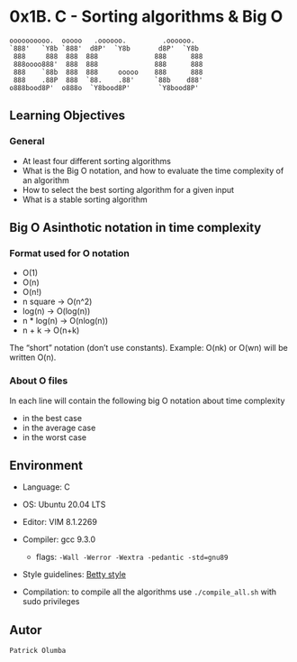 # 0x1B. C - Sorting algorithms & Big O

```
oooooooooo.  ooooo   .oooooo.         .oooooo.
`888'   `Y8b `888'  d8P'  `Y8b       d8P'  `Y8b
 888     888  888  888              888      888
 888oooo888'  888  888              888      888
 888    `88b  888  888     ooooo    888      888
 888    .88P  888  `88.    .88'     `88b    d88'
o888bood8P'  o888o  `Y8bood8P'       `Y8bood8P'
```

## Learning Objectives

### General

- At least four different sorting algorithms
- What is the Big O notation, and how to evaluate the time complexity of an algorithm
- How to select the best sorting algorithm for a given input
- What is a stable sorting algorithm

## Big O Asinthotic notation in time complexity

### Format used for O notation

- O(1)
- O(n)
- O(n!)
- n square -> O(n^2)
- log(n) -> O(log(n))
- n * log(n) -> O(nlog(n))
- n + k -> O(n+k)

The “short” notation (don’t use constants). Example: O(nk) or O(wn) will be written O(n).

### About O files

In each line will contain the following big O notation about time complexity

- in the best case
- in the average case
- in the worst case

## Environment

- Language: C

- OS: Ubuntu 20.04 LTS

- Editor: VIM 8.1.2269

- Compiler: gcc 9.3.0
  - flags: `-Wall -Werror -Wextra -pedantic -std=gnu89`

- Style guidelines: [Betty style](https://github.com/holbertonschool/Betty/wiki)

- Compilation: to compile all the algorithms use `./compile_all.sh` with sudo privileges

## Autor

```
Patrick Olumba
```